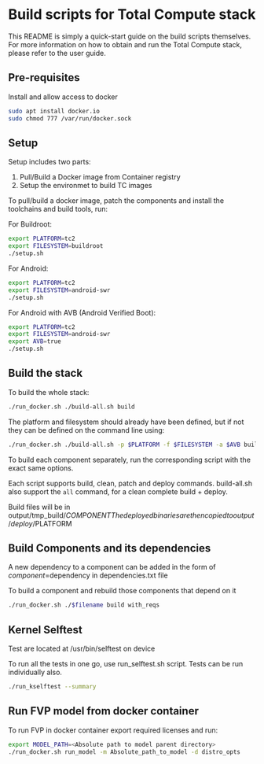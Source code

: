 Build scripts for Total Compute stack
=====================================

This README is simply a quick-start guide on the build scripts themselves. For more
information on how to obtain and run the Total Compute stack, please refer to
the user guide.

Pre-requisites
--------------
Install and allow access to docker
```sh
sudo apt install docker.io
sudo chmod 777 /var/run/docker.sock
```

Setup
-----
Setup includes two parts:
1. Pull/Build a Docker image from Container registry
2. Setup the environmet to build TC images

To pull/build a docker image, patch the components and install the toolchains and build tools, run:

For Buildroot:
```sh
export PLATFORM=tc2
export FILESYSTEM=buildroot
./setup.sh
```

For Android:
```sh
export PLATFORM=tc2
export FILESYSTEM=android-swr
./setup.sh
```

For Android with AVB (Android Verified Boot):
```sh
export PLATFORM=tc2
export FILESYSTEM=android-swr
export AVB=true
./setup.sh
```

Build the stack
---------------

To build the whole stack:
```sh
./run_docker.sh ./build-all.sh build
```

The platform and filesystem should already have been defined, but if not they can be defined on the command line using:
```sh
./run_docker.sh ./build-all.sh -p $PLATFORM -f $FILESYSTEM -a $AVB build
```

To build each component separately, run the corresponding script with the exact
same options.

Each script supports build, clean, patch and deploy commands.
build-all.sh also support the `all` command, for a clean complete build +
deploy.

Build files will be in output/tmp_build/$COMPONENT
The deployed binaries are then copied to output/deploy/$PLATFORM


Build Components and its dependencies
-------------------------------------

A new dependency to a component can be added in the form of $component=$dependency in dependencies.txt file

To build a component and rebuild those components that depend on it
```sh
./run_docker.sh ./$filename build with_reqs
```

Kernel Selftest
-------------------------------------

Test are located at /usr/bin/selftest on device

To run all the tests in one go, use run_selftest.sh script. Tests can be run individually also.
```sh
./run_kselftest --summary
```

Run FVP model from docker container
-----------------------------------

To run FVP in docker container export required licenses and run:
```sh
export MODEL_PATH=<Absolute path to model parent directory>
./run_docker.sh run_model -m Absolute_path_to_model -d distro_opts
```
